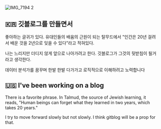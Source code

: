 ![IMG_7194 2](https://user-images.githubusercontent.com/75519839/173573581-dd89ce93-8350-4c73-931a-7428359dd508.jpg)

## 🇰🇷 깃블로그를 만들면서 ##
좋아하는 글귀가 있다.
유대인들의 배움의 근원이 되는 탈무드에서 "인간은 20년 걸려서 배운 것을 2년으로 잊을 수 있다"라고 적혀있다.

나는 느리지만 더디지 않게 앞으로 나아가려고 한다.
깃블로그가 그것의 뒷받침이 될거라고 생각한다.

데이터 분석가를 꿈꾸며 한발 한발 다가가고 로직적으로 이해하려고 노력합니다

## 🇺🇸 I've been working on a blog ##
There is a favorite phrase. In Talmud, the source of Jewish learning, it reads, "Human beings can forget what they learned in two years, which takes 20 years."

I try to move forward slowly but not slowly. I think gitblog will be a prop for that.

